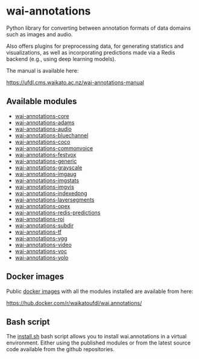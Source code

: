 # wai-annotations
Python library for converting between annotation formats of data domains such as images and audio.

Also offers plugins for preprocessing data, for generating statistics and visualizations,
as well as incorporating predictions made via a Redis backend (e.g., using deep learning models).

The manual is available here:

https://ufdl.cms.waikato.ac.nz/wai-annotations-manual

## Available modules

* [wai-annotations-core](https://github.com/waikato-ufdl/wai-annotations-core)
* [wai-annotations-adams](https://github.com/waikato-ufdl/wai-annotations-adams)
* [wai-annotations-audio](https://github.com/waikato-ufdl/wai-annotations-audio)
* [wai-annotations-bluechannel](https://github.com/waikato-ufdl/wai-annotations-bluechannel)
* [wai-annotations-coco](https://github.com/waikato-ufdl/wai-annotations-coco)
* [wai-annotations-commonvoice](https://github.com/waikato-ufdl/wai-annotations-commonvoice)
* [wai-annotations-festvox](https://github.com/waikato-ufdl/wai-annotations-festvox)
* [wai-annotations-generic](https://github.com/waikato-ufdl/wai-annotations-generic)
* [wai-annotations-grayscale](https://github.com/waikato-ufdl/wai-annotations-grayscale)
* [wai-annotations-imgaug](https://github.com/waikato-ufdl/wai-annotations-imgaug)
* [wai-annotations-imgstats](https://github.com/waikato-ufdl/wai-annotations-imgstats)
* [wai-annotations-imgvis](https://github.com/waikato-ufdl/wai-annotations-imgvis)
* [wai-annotations-indexedpng](https://github.com/waikato-ufdl/wai-annotations-indexedpng)
* [wai-annotations-layersegments](https://github.com/waikato-ufdl/wai-annotations-layersegments)
* [wai-annotations-opex](https://github.com/waikato-ufdl/wai-annotations-opex)
* [wai-annotations-redis-predictions](https://github.com/waikato-ufdl/wai-annotations-redis-predictions)
* [wai-annotations-roi](https://github.com/waikato-ufdl/wai-annotations-roi)
* [wai-annotations-subdir](https://github.com/waikato-ufdl/wai-annotations-subdir)
* [wai-annotations-tf](https://github.com/waikato-ufdl/wai-annotations-tf)
* [wai-annotations-vgg](https://github.com/waikato-ufdl/wai-annotations-vgg)
* [wai-annotations-video](https://github.com/waikato-ufdl/wai-annotations-video)
* [wai-annotations-voc](https://github.com/waikato-ufdl/wai-annotations-voc)
* [wai-annotations-yolo](https://github.com/waikato-ufdl/wai-annotations-yolo)

## Docker images

Public [docker images](docker) with all the modules installed are available from here:

https://hub.docker.com/r/waikatoufdl/wai.annotations/

## Bash script

The [install.sh](install.sh) bash script allows you to install wai.annotations in a
virtual environment. Either using the published modules or from the latest source
code available from the github repositories.
